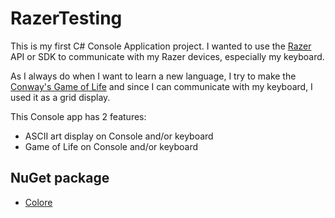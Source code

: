 # RazerTesting

This is my first C# Console Application project. I wanted to use the [Razer](https://www.razer.com/) API or SDK to communicate with my Razer devices, especially my keyboard.

As I always do when I want to learn a new language, I try to make the [Conway's Game of Life](https://en.wikipedia.org/wiki/Conway%27s_Game_of_Life) and since I can communicate with my keyboard, I used it as a grid display.

This Console app has 2 features:
- ASCII art display on Console and/or keyboard
- Game of Life on Console and/or keyboard

## NuGet package
- [Colore](https://www.nuget.org/packages/Colore)
